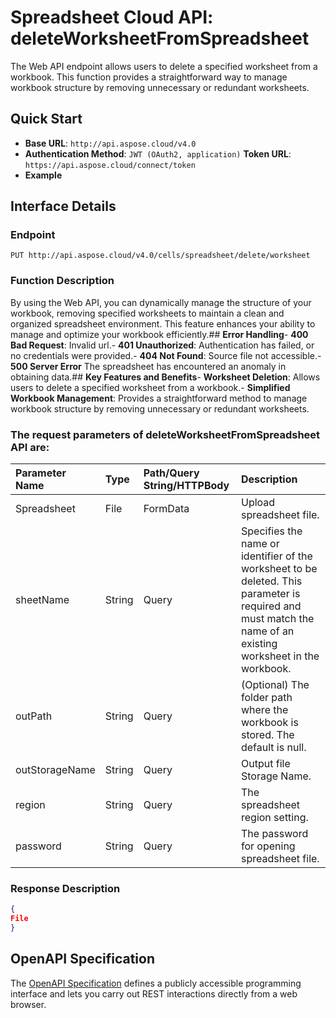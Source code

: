 # **Spreadsheet Cloud API: deleteWorksheetFromSpreadsheet**

The Web API endpoint allows users to delete a specified worksheet from a workbook. This function provides a straightforward way to manage workbook structure by removing unnecessary or redundant worksheets. 


## **Quick Start**

- **Base URL**: `http://api.aspose.cloud/v4.0`
- **Authentication Method**: `JWT (OAuth2, application)`  **Token URL**: `https://api.aspose.cloud/connect/token`
- **Example** 

## **Interface Details**

### **Endpoint** 

```
PUT http://api.aspose.cloud/v4.0/cells/spreadsheet/delete/worksheet
```
### **Function Description**
By using the Web API, you can dynamically manage the structure of your workbook, removing specified worksheets to maintain a clean and organized spreadsheet environment. This feature enhances your ability to manage and optimize your workbook efficiently.## **Error Handling**- **400 Bad Request**: Invalid url.- **401 Unauthorized**:  Authentication has failed, or no credentials were provided.- **404 Not Found**: Source file not accessible.- **500 Server Error** The spreadsheet has encountered an anomaly in obtaining data.## **Key Features and Benefits**- **Worksheet Deletion**: Allows users to delete a specified worksheet from a workbook.- **Simplified Workbook Management**: Provides a straightforward method to manage workbook structure by removing unnecessary or redundant worksheets.

### The request parameters of **deleteWorksheetFromSpreadsheet** API are: 

| Parameter Name | Type | Path/Query String/HTTPBody | Description | 
| :- | :- | :- |:- | 
|Spreadsheet|File|FormData|Upload spreadsheet file.|
|sheetName|String|Query|Specifies the name or identifier of the worksheet to be deleted. This parameter is required and must match the name of an existing worksheet in the workbook.|
|outPath|String|Query|(Optional) The folder path where the workbook is stored. The default is null.|
|outStorageName|String|Query|Output file Storage Name.|
|region|String|Query|The spreadsheet region setting.|
|password|String|Query|The password for opening spreadsheet file.|

### **Response Description**
```json
{
File
}
```


## OpenAPI Specification

The [OpenAPI Specification](https://reference.aspose.cloud/cells/#/ManagementController/DeleteWorksheetFromSpreadsheet) defines a publicly accessible programming interface and lets you carry out REST interactions directly from a web browser.
